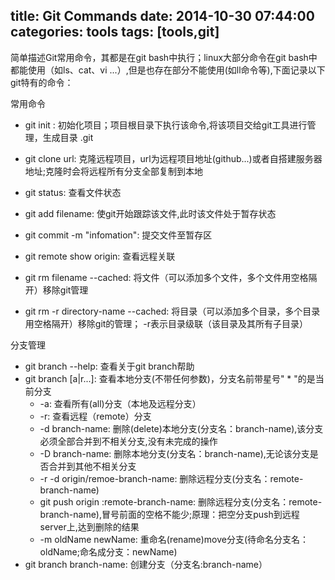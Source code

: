 title: Git Commands
date: 2014-10-30 07:44:00
categories: tools
tags: [tools,git]
---
简单描述Git常用命令，其都是在git bash中执行；linux大部分命令在git bash中都能使用（如ls、cat、vi ...）,但是也存在部分不能使用(如ll命令等),下面记录以下git特有的命令：

<p>常用命令

-  git init : 初始化项目；项目根目录下执行该命令,将该项目交给git工具进行管理，生成目录 .git
-  git clone url: 克隆远程项目，url为远程项目地址(github...)或者自搭建服务器地址;克隆时会将远程所有分支全部复制到本地
-  git status: 查看文件状态
-  git add filename: 使git开始跟踪该文件,此时该文件处于暂存状态
-  git commit -m "infomation": 提交文件至暂存区
-  git remote show origin: 查看远程关联  

-  git rm filename --cached: 将文件（可以添加多个文件，多个文件用空格隔开）移除git管理
-  git rm -r directory-name --cached: 将目录（可以添加多个目录，多个目录用空格隔开）移除git的管理； -r表示目录级联（该目录及其所有子目录）

<p>分支管理

- git branch --help: 查看关于git branch帮助
- git branch [a|r...]: 查看本地分支(不带任何参数)，分支名前带星号" * "的是当前分支
	- -a: 查看所有(all)分支（本地及远程分支）
	- -r: 查看远程（remote）分支
	- -d branch-name: 删除(delete)本地分支(分支名：branch-name),该分支必须全部合并到不相关分支,没有未完成的操作
	- -D branch-name: 删除本地分支(分支名：branch-name),无论该分支是否合并到其他不相关分支
	- -r -d origin/remoe-branch-name: 删除远程分支(分支名：remote-branch-name)
	- git push origin :remote-branch-name: 删除远程分支(分支名：remote-branch-name),冒号前面的空格不能少;原理：把空分支push到远程server上,达到删除的结果
	- -m oldName  newName: 重命名(rename)move分支(待命名分支名：oldName;命名成分支：newName) 
- git branch branch-name: 创建分支（分支名:branch-name）
